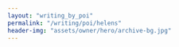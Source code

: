 ```yaml
---
layout: "writing_by_poi"
permalink: "/writing/poi/helens"
header-img: "assets/owner/hero/archive-bg.jpg"
---
```

